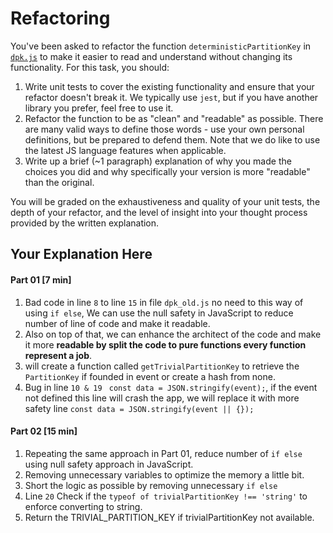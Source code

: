 # Refactoring

You've been asked to refactor the function `deterministicPartitionKey` in [`dpk.js`](dpk.js) to make it easier to read and understand without changing its functionality. For this task, you should:

1. Write unit tests to cover the existing functionality and ensure that your refactor doesn't break it. We typically use `jest`, but if you have another library you prefer, feel free to use it.
2. Refactor the function to be as "clean" and "readable" as possible. There are many valid ways to define those words - use your own personal definitions, but be prepared to defend them. Note that we do like to use the latest JS language features when applicable.
3. Write up a brief (~1 paragraph) explanation of why you made the choices you did and why specifically your version is more "readable" than the original.

You will be graded on the exhaustiveness and quality of your unit tests, the depth of your refactor, and the level of insight into your thought process provided by the written explanation.

## Your Explanation Here

#### Part 01 [7 min]
1. Bad code in line `8` to line `15` in file `dpk_old.js` no need to this way of using `if else`, We can use the null safety in JavaScript to reduce number of line of code and make it readable. 
2.  Also on top of that, we can enhance the architect of the code and make it more **readable by split the code to pure functions every function represent a job**.
3. will create a function called `getTrivialPartitionKey` to retrieve the `PartitionKey` if founded in event or create a hash from none. 
4. Bug in line `10 & 19 ` `const data = JSON.stringify(event);`, if the event not defined this line will crash the app, we will replace it with more safety line `const data = JSON.stringify(event || {});`

#### Part 02 [15 min]

1. Repeating the same approach in Part 01, reduce number of `if else` using null safety approach in JavaScript.
2. Removing unnecessary variables to optimize the memory a little bit.
3. Short the logic as possible by removing unnecessary `if else`
4. Line `20` Check if the `typeof of trivialPartitionKey !== 'string'` to enforce converting to string.
5. Return the TRIVIAL_PARTITION_KEY if trivialPartitionKey not available.
